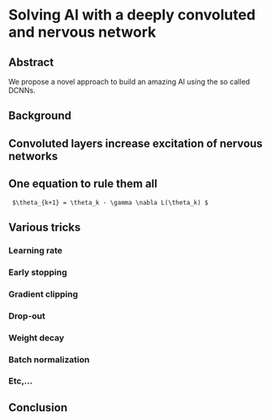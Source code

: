 # Solving AI with a deeply convoluted and nervous network

## Abstract

We propose a novel approach to build an amazing AI using the so called DCNNs.



## Background



## Convoluted layers increase excitation of nervous networks

## One equation to rule them all
 
     $\theta_{k+1} = \theta_k - \gamma \nabla L(\theta_k) $

## Various tricks
### Learning rate
### Early stopping
### Gradient clipping
### Drop-out
### Weight decay
### Batch normalization
### Etc,...


## Conclusion
